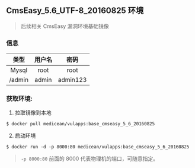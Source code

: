 ## CmsEasy_5.6_UTF-8_20160825 环境

> 后续相关 CmsEasy 漏洞环境基础镜像

### 信息

类型 | 用户名 | 密码
:-:|:-:|:-:
Mysql | root | root
/admin | admin | admin123


### 获取环境:

1. 拉取镜像到本地

 ```
$ docker pull medicean/vulapps:base_cmseasy_5_6_20160825
 ```

2. 启动环境

 ```
$ docker run -d -p 8000:80 medicean/vulapps:base_cmseasy_5_6_20160825
 ```
 > `-p 8000:80` 前面的 8000 代表物理机的端口，可随意指定。 

